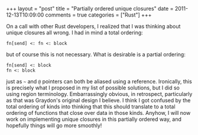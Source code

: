 +++
layout = "post"
title = "Partially ordered unique closures"
date = 2011-12-13T10:09:00
comments = true
categories = ["Rust"]
+++

On a call with other Rust developers, I realized that I was thinking about
unique closures all wrong.  I had in mind a total ordering:

    fn[send] <: fn <: block
    
but of course this is not necessary.  What is desirable is a partial ordering:

    fn[send] <: block
    fn <: block
    
just as `~` and `@` pointers can both be aliased using a reference.
Ironically, this is precisely what I proposed in my list of possible
solutions, but I did so using region terminology.  Embarrassingly
obvious, in retrospect, particularly as that was Graydon's original
design I believe.  I think I got confused by the total ordering of
kinds into thinking that this should translate to a total ordering of
functions that close over data in those kinds.  Anyhow, I will now
work on implementing unique closures in this partially ordered way,
and hopefully things will go more smoothly!
